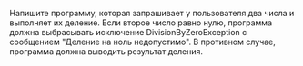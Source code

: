 Напишите программу, которая запрашивает у пользователя два числа и выполняет их деление. 
Если второе число равно нулю, программа должна выбрасывать исключение DivisionByZeroException с сообщением "Деление на ноль недопустимо". 
В противном случае, программа должна выводить результат деления.